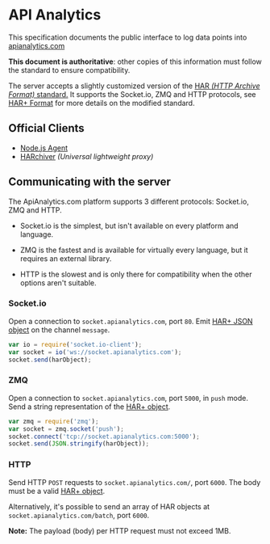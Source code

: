 # API Analytics

This specification documents the public interface to log data points into [apianalytics.com](http://apianalytics.com)

**This document is authoritative**: other copies of this information must follow the standard to ensure compatibility.

The server accepts a slightly customized version of the [HAR *(HTTP Archive Format)* standard.](http://www.softwareishard.com/blog/har-12-spec/) It supports the Socket.io, ZMQ and HTTP protocols, see [HAR+ Format](format.md) for more details on the modified standard.

## Official Clients

- [Node.js Agent](https://github.com/Mashape/analytics-agents)
- [HARchiver](https://github.com/Mashape/harchiver) *(Universal lightweight proxy)*

## Communicating with the server

The ApiAnalytics.com platform supports 3 different protocols: Socket.io, ZMQ and HTTP.

- Socket.io is the simplest, but isn't available on every platform and language.

- ZMQ is the fastest and is available for virtually every language, but it requires an external library.

- HTTP is the slowest and is only there for compatibility when the other options aren't suitable.

### Socket.io

Open a connection to `socket.apianalytics.com`, port `80`. Emit [HAR+ JSON object](format.md) on the channel `message`.

```js
var io = require('socket.io-client');
var socket = io('ws://socket.apianalytics.com');
socket.send(harObject);
```

### ZMQ

Open a connection to `socket.apianalytics.com`, port `5000`, in `push` mode. Send a string representation of the [HAR+ object](format.md).

```js
var zmq = require('zmq');
var socket = zmq.socket('push');
socket.connect('tcp://socket.apianalytics.com:5000');
socket.send(JSON.stringify(harObject));
```

### HTTP

Send HTTP `POST` requests to `socket.apianalytics.com/`, port `6000`. The body must be a valid [HAR+ object](format.md).

Alternatively, it's possible to send an array of HAR objects at `socket.apianalytics.com/batch`, port `6000`.

**Note:** The payload (body) per HTTP request must not exceed 1MB.
